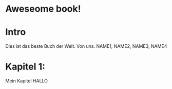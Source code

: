 Aweseome book!
===

# Intro
Dies ist das beste Buch der Welt.
Von uns.
NAME1, NAME2, NAME3, NAME4

# Kapitel 1: 
Mein Kapitel HALLO